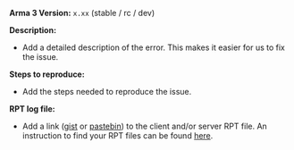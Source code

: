 **Arma 3 Version:** `x.xx` (stable / rc / dev)

**Description:**
- Add a detailed description of the error. This makes it easier for us to fix the issue.

**Steps to reproduce:**
- Add the steps needed to reproduce the issue.

**RPT log file:**
- Add a link ([gist](https://gist.github.com) or [pastebin](http://pastebin.com)) to the client and/or server RPT file. An instruction to find your RPT files can be found [here](https://community.bistudio.com/wiki/Crash_Files#Arma_3).
